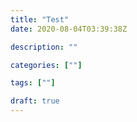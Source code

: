 ```yaml
---
title: "Test"
date: 2020-08-04T03:39:38Z

description: ""

categories: [""]

tags: [""]

draft: true
---
```


